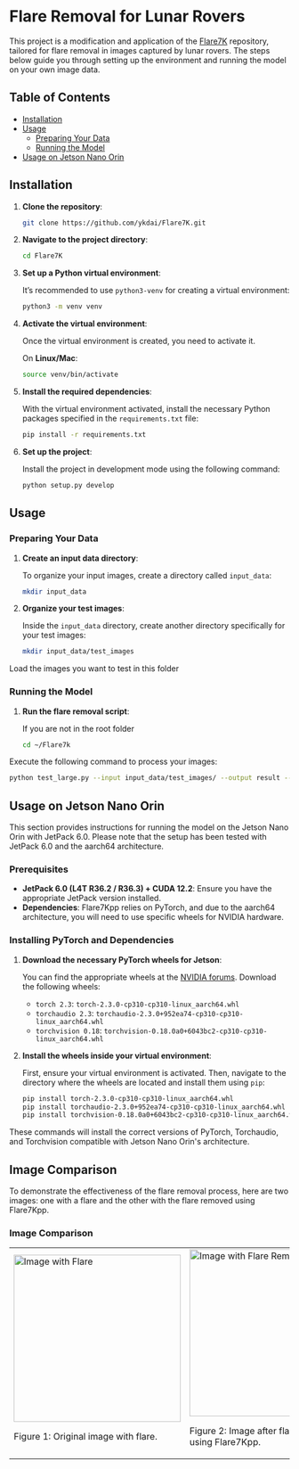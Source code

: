# Flare Removal for Lunar Rovers

This project is a modification and application of the [Flare7K](https://github.com/ykdai/Flare7K.git) repository, tailored for flare removal in images captured by lunar rovers. The steps below guide you through setting up the environment and running the model on your own image data.

## Table of Contents

- [Installation](#installation)
- [Usage](#usage)
  - [Preparing Your Data](#preparing-your-data)
  - [Running the Model](#running-the-model)
- [Usage on Jetson Nano Orin](#usage-on-jetson-nano-orin)

## Installation

1. **Clone the repository**:

   ```bash
   git clone https://github.com/ykdai/Flare7K.git
2. **Navigate to the project directory**:

   ```bash
   cd Flare7K
3. **Set up a Python virtual environment**:

   It’s recommended to use `python3-venv` for creating a virtual environment:

   ```bash
   python3 -m venv venv

4. **Activate the virtual environment**:

   Once the virtual environment is created, you need to activate it.

   On **Linux/Mac**:

   ```bash
   source venv/bin/activate
5. **Install the required dependencies**:

   With the virtual environment activated, install the necessary Python packages specified in the `requirements.txt` file:

   ```bash
   pip install -r requirements.txt

6. **Set up the project**:

   Install the project in development mode using the following command:

   ```bash
   python setup.py develop
## Usage

### Preparing Your Data

1. **Create an input data directory**:

   To organize your input images, create a directory called `input_data`:

   ```bash
   mkdir input_data


2. **Organize your test images**:

   Inside the `input_data` directory, create another directory specifically for your test images:

   ```bash
   mkdir input_data/test_images

  Load the images you want to test in this folder


### Running the Model

1. **Run the flare removal script**:

   If you are not in the root folder
   ```bash
   cd ~/Flare7k

  Execute the following command to process your images:

   ```bash
   python test_large.py --input input_data/test_images/ --output result --model_path experiments/net_g_last.pth --flare7kpp
  ```   


## Usage on Jetson Nano Orin

This section provides instructions for running the model on the Jetson Nano Orin with JetPack 6.0. Please note that the setup has been tested with JetPack 6.0 and the aarch64 architecture.

### Prerequisites

- **JetPack 6.0 (L4T R36.2 / R36.3) + CUDA 12.2**: Ensure you have the appropriate JetPack version installed.
- **Dependencies**: Flare7Kpp relies on PyTorch, and due to the aarch64 architecture, you will need to use specific wheels for NVIDIA hardware.

### Installing PyTorch and Dependencies

1. **Download the necessary PyTorch wheels for Jetson**:

   You can find the appropriate wheels at the [NVIDIA forums](https://forums.developer.nvidia.com/t/pytorch-for-jetson/72048). Download the following wheels:

   - `torch 2.3`: `torch-2.3.0-cp310-cp310-linux_aarch64.whl`
   - `torchaudio 2.3`: `torchaudio-2.3.0+952ea74-cp310-cp310-linux_aarch64.whl`
   - `torchvision 0.18`: `torchvision-0.18.0a0+6043bc2-cp310-cp310-linux_aarch64.whl`

2. **Install the wheels inside your virtual environment**:

   First, ensure your virtual environment is activated. Then, navigate to the directory where the wheels are located and install them using `pip`:

   ```bash
   pip install torch-2.3.0-cp310-cp310-linux_aarch64.whl
   pip install torchaudio-2.3.0+952ea74-cp310-cp310-linux_aarch64.whl
   pip install torchvision-0.18.0a0+6043bc2-cp310-cp310-linux_aarch64.whl

These commands will install the correct versions of PyTorch, Torchaudio, and Torchvision compatible with Jetson Nano Orin's architecture.

## Image Comparison

To demonstrate the effectiveness of the flare removal process, here are two images: one with a flare and the other with the flare removed using Flare7Kpp.

### Image Comparison

<table>
<tr>
<td>
    <img src="lunalab1.jpg" alt="Image with Flare" style="width: 300px;"/>
    <p>Figure 1: Original image with flare.</p>
</td>
<td>
    <img src="lunalab17kpp.jpg" alt="Image with Flare Removed" style="width: 300px;"/>
    <p>Figure 2: Image after flare removal using Flare7Kpp.</p>
</td>
</tr>
</table>

